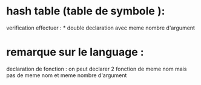 # hash table (table de symbole ):

verification effectuer :
    * double declaration avec meme nombre d'argument 






# remarque sur le language :

declaration de fonction :
    on peut declarer 2 fonction de meme nom mais pas de meme nom et meme nombre d'argument